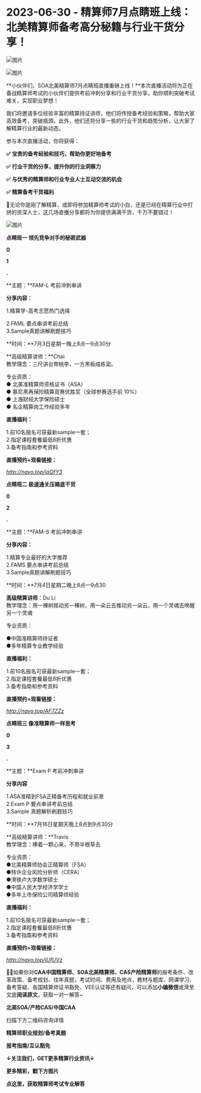 # 2023-06-30 - 精算师7月点睛班上线：北美精算师备考高分秘籍与行业干货分享！

![图片](https://mmbiz.qpic.cn/mmbiz_jpg/mK3FpI9af4kg4PH3You8v1p2s4zAl35ZxNnxg0MdNmVTvH2IJcatox7FnBcNAnYE4JN8ZPBDeK1yLvRwqaptmA/640?wx_fmt=jpeg&wxfrom=5&wx_lazy=1&wx_co=1&tp=webp)

![图片](https://mmbiz.qpic.cn/mmbiz_gif/mK3FpI9af4kg4PH3You8v1p2s4zAl35ZQkpnCFrL4sxibTsCHduia44N0WRpw0ibe62rGfxowYB0ZzQROPDAlhh3Q/640?wx_fmt=gif&wxfrom=5&wx_lazy=1&tp=webp)

**小伙伴们，SOA北美精算师7月点睛班直播重磅上线！**本次直播活动将为正在备战精算师考试的小伙伴们提供考前冲刺分享和行业干货分享，助你顺利突破考试难关，实现职业梦想！

我们将邀请多位经验丰富的精算持证讲师，他们将传授备考经验和策略，帮助大家高效备考，突破瓶颈。此外，他们还将分享一些的行业干货和趋势分析，让大家了解精算行业的最新动态。

参与本次直播活动，你将获得：

**✅ 宝贵的备考经验和技巧，帮助你更好地备考**

**✅ 行业干货的分享，提升你的行业洞察力**

**✅ 与优秀的精算师和行业专业人士互动交流的机会**

**✅ 精算备考干货福利**

🙋无论你是刚了解精算，或即将参加精算师考试的小白，还是已经在精算行业中打拼的资深人士，这几场直播分享都将为你提供满满干货，千万不要错过！

![图片](https://mmbiz.qpic.cn/sz_mmbiz_png/mK3FpI9af4kvXgyfE3tDcWt7Nw24rQqpnS8TBvicQNCyaRZEU6uLHvZa0Nn8ibEicjXQMDjGgmEDKpMVfpeqJV57w/640?wx_fmt=png&tp=webp&wxfrom=5&wx_lazy=1)

**点睛班一 领先竞争对手的秘密武器**

**0**

**1**

**.**

**主题：**FAM-L 考前冲刺串讲    

**分享内容：**

1.精算学-高考志愿热门选择

2.FAML 要点串讲考前总结  
3.Sample真题讲解刷题技巧   

**时间：**7月3日星期一晚上8点—9点30分

**高级精算讲师：**Chai  
教学理念：三尺讲台育桃李，一方黑板成栋梁。

专业资质：  
● 北美准精算师资格证书（ASA）  
● 慕尼黑再保险精算竞赛优胜奖（全球参赛选手前 10%）  
● 上海财经大学保险硕士  
● 名企精算岗工作经验多年    

**直播福利：**

1.前10名报名可获最新sample一套；  
2.指定课程套餐最低8折优惠  
3.备考指南和参考资料    

**直播预约+观看链接：**

*http://navo.top/iaQfY3*





**点睛班二 极速通关压箱底干货**

**0**

**2**

**.**

**主题：**FAM-S 考前冲刺串讲    

**分享内容：**

1.精算专业最好的大学推荐  
2.FAMS 要点串讲考前总结  
3.Sample真题讲解刷题技巧    

**时间：**7月4日星期二晚上8点—9点30    

**高级精算讲师**：Du Li  
教学理念：用一棵树摇动另一棵树，用一朵云去推动另一朵云，用一个灵魂去唤醒另一个灵魂

专业资质：

●中国准精算师持证者  
●多年精算专业教学经验   

**直播福利：**

1.前10名报名可获最新sample一套；  
2.指定课程套餐最低8折优惠  
3.备考指南和参考资料  

**直播预约+观看链接：**

*http://navo.top/AF7ZZz*





**点睛班三 像准精算师一样思考**

**0**

**3**

**.**

**主题：**Exam P 考前冲刺串讲   

**分享内容**

1.ASA准精到FSA正精备考历程和就业前景  
2.Exam P 要点串讲考前总结  
3.Sample 真题解析刷题技巧  

**时间：**7月16日星期天晚上8点到9点30分 

**高级精算讲师：**Travis  
教学理念：捧着一颗心来，不带半根草去

专业资质：  
●北美精算师协会正精算师（FSA）  
●特许企业风险分析师（CERA）  
●滑铁卢大学数学硕士  
●中国人民大学经济学学士  
●多年上市保险公司精算师经验    

**直播福利：**

1.前10名报名可获最新sample一套；  
2.指定课程套餐最低8折优惠  
3.备考指南和参考资料    

**直播预约+观看链接：**

*http://navo.top/jUfUVz*



**💁‍♀️**如果你对**CAA中国精算师、SOA北美精算师、CAS产险精算师**的报考条件、改革政策、备考规划、往年真题，考试时间、费用及地点，教材与题库、网课学习、备考答疑、各国精算师证书豁免、VEE认证等还有疑问，可以添加**小编微信**或滑至文底**阅读原文**，获取一对一解答~

**北美SOA/产险CAS/中国CAA**

扫描下方二维码咨询详情



**精算师职业规划/备考真题**

**报考指南/互认豁免**

**↓关注我们，GET更多精算行业资讯↓**

**更多精彩，戳下方图片**





[](http://mp.weixin.qq.com/s?__biz=Mzg5ODgxNDE0NQ==&mid=2247493501&idx=1&sn=7620e474746373a659fe5ef89fbb7cd2&chksm=c05e7ed3f729f7c511ae682b3857e983df48e50f8605ed66cb2ef2297a4871ede24978a97033&scene=21#wechat_redirect)

[](http://mp.weixin.qq.com/s?__biz=Mzg5ODgxNDE0NQ==&mid=2247492715&idx=1&sn=01335ee311efc48384171c21557b53aa&chksm=c05e7dc5f729f4d367a4d45f83b532ab58bff4459c6e5b0e314544b80837f16d9eb0c6c0d157&scene=21#wechat_redirect)

[](http://mp.weixin.qq.com/s?__biz=Mzg5ODgxNDE0NQ==&mid=2247489828&idx=1&sn=2f1a51ffd3446ee42ce79044e07d35fd&chksm=c05d808af72a099ce34d39a99c651eda6259d38fb4aeb7a4c780bc2725224e0d0fc08236b887&scene=21#wechat_redirect)

[](http://mp.weixin.qq.com/s?__biz=Mzg5ODgxNDE0NQ==&mid=2247487955&idx=1&sn=4cd64dbe9b2ed7a555f78b31464a987b&chksm=c05d887df72a016ba99af58538df3fcffe85c27d0de302cdbafe776b98794878482e6edccbe8&scene=21#wechat_redirect)

[](http://mp.weixin.qq.com/s?__biz=Mzg5ODgxNDE0NQ==&mid=2247488785&idx=1&sn=9c4973f67fd0347a0f0f48f71ad1bb3c&chksm=c05d8cbff72a05a93f2b6d814c18b3328d8715f7c91fe024c32d8ece80f1b0a7e1366634cc52&scene=21#wechat_redirect)

[](http://mp.weixin.qq.com/s?__biz=Mzg5ODgxNDE0NQ==&mid=2247485880&idx=1&sn=0ba2bf0e4451dec32a929e06b118121c&chksm=c05d9016f72a1900fe9894195b322250dec7c7456ca30c5cce94ae6819d30bc65094e2e2719d&scene=21#wechat_redirect)

[](http://mp.weixin.qq.com/s?__biz=Mzg5ODgxNDE0NQ==&mid=2247483716&idx=1&sn=e1df2885756e4f4a72d0567ffa4690bb&chksm=c05d98eaf72a11fca6a29c8eb62754a0b92898373d1de868332308fafe026d4c456fc0f4653f&scene=21#wechat_redirect)

[](http://mp.weixin.qq.com/s?__biz=Mzg5ODgxNDE0NQ==&mid=2247484036&idx=1&sn=9bfce993ba0c830ec1e4b39b6716dd12&chksm=c05d9b2af72a123ccbaf001cc3fc565750743273fa0647a136e7593c7e21d55402af0fed5006&scene=21#wechat_redirect)

[](http://mp.weixin.qq.com/s?__biz=Mzg5ODgxNDE0NQ==&mid=2247484305&idx=1&sn=faae400b6a109a99b390d9cf3b2e4c29&chksm=c05d9a3ff72a1329c36d211fdd502501b728c1692d079cf95ee41fd0269002f7c72cffff1ad0&scene=21#wechat_redirect)





**点这里，获取精算师考试专业解答**